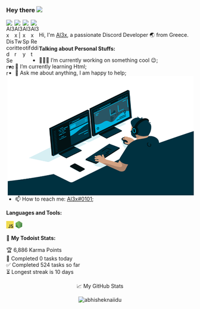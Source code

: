 ### Hey there <img src="https://media.giphy.com/media/hvRJCLFzcasrR4ia7z/giphy.gif" width="25px">
<a href="https://discord.gg/Y8w8UR82">
  <img align="left" alt="Al3x Discord Server" width="22px" src="https://raw.githubusercontent.com/peterthehan/peterthehan/master/assets/discord.svg" />
</a>
<a href="https://twitter.com/abhisheknaiidu">
  <img align="left" alt="Al3x | Twitter" width="22px" src="https://raw.githubusercontent.com/peterthehan/peterthehan/master/assets/twitter.svg" />
  </a>
<a href="https://open.spotify.com/user/e90fe4zsndbm6xoe2t7t8kogf?si=WaLKpwvWTle0btle2qPb6g">
  <img align="left" alt="Al3x Spotify" width="22px" src="https://raw.githubusercontent.com/peterthehan/peterthehan/master/assets/spotify.svg" />
</a>
<a href="https://www.reddit.com/user/geekyabhi/">
  <img align="left" alt="Al3x Reddit" width="22px" src="https://raw.githubusercontent.com/peterthehan/peterthehan/master/assets/reddit.svg" />
</a>

<br />

Hi, I'm [Al3x](https://discord.gg/tGBBR63T), a passionate  Discord Developer 🌏 from Greece.

  <img align="right" alt="GIF" src="https://raw.githubusercontent.com/Dev-Al3x/Dev-Al3x/main/code.gif" width="500" height="320" />
  
**Talking about Personal Stuffs:**

- 👨🏽‍💻 I’m currently working on something cool :wink:;
- 🌱 I’m currently learning Html; 
- 💬 Ask me about anything, I am happy to help;
- 📫 How to reach me: [Al3x#0101](https://twitter.com/abhisheknaiidu);

**Languages and Tools:**  

<code><img height="20" src="https://raw.githubusercontent.com/github/explore/80688e429a7d4ef2fca1e82350fe8e3517d3494d/topics/javascript/javascript.png"></code>
<code><img height="20" src="https://raw.githubusercontent.com/github/explore/80688e429a7d4ef2fca1e82350fe8e3517d3494d/topics/nodejs/nodejs.png"></code>



🚧 **My Todoist Stats:**
<!-- TODO-IST:START -->
🏆  6,886 Karma Points           
🌸  Completed 0 tasks today           
✅  Completed 524 tasks so far           
⏳  Longest streak is 10 days
<!-- TODO-IST:END -->


<p align="center">📈 My GitHub Stats </>

<p align="center"> <img src="https://github-readme-stats.vercel.app/api?username=Dev-Al3x&show_icons=true&theme=gotham" alt="abhisheknaiidu" />




